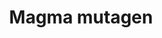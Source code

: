 ---
layout: item
title: Magma mutagen
item-id: 13201
datatable: true
id: 13201
name: "Magma mutagen"
members: true
lowalch: 3800
highalch: 5700
examine: "Triggers mutation in a serpentine helm."
monsters:
  - id: 2042
    name: "Zulrah"
    members: true
    combat_level: 725
    wiki_url: "https://oldschool.runescape.wiki/w/Zulrah#Serpentine"
    drops:
      - quantity: "1"
        rarity: 0.00007630093087135663
    image: "https://oldschool.runescape.wiki/images/b/bc/Zulrah_%28serpentine%29.png?29a54"
---